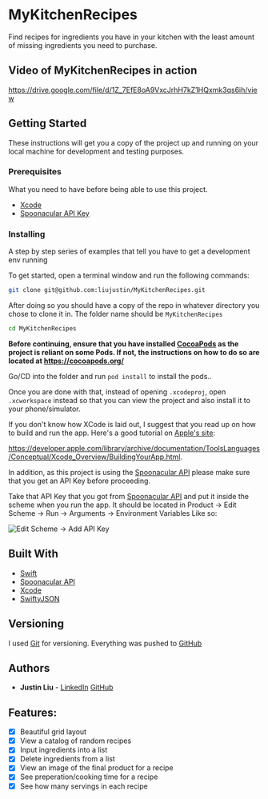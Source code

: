 # MyKitchenRecipes
Find recipes for ingredients you have in your kitchen with the least amount of missing ingredients you need to purchase.

## Video of MyKitchenRecipes in action
https://drive.google.com/file/d/1Z_7EfE8oA9VxcJrhH7kZ1HQxmk3qs6ih/view

## Getting Started

These instructions will get you a copy of the project up and running on your local machine for development and testing purposes.

### Prerequisites

What you need to have before being able to use this project.
* [Xcode](https://developer.apple.com/xcode/)
* [Spoonacular API Key](https://spoonacular.com/food-api)

### Installing

A step by step series of examples that tell you have to get a development env running

To get started, open a terminal window and run the following commands:

```bash
git clone git@github.com:liujustin/MyKitchenRecipes.git
```

After doing so you should have a copy of the repo in whatever directory you chose to clone it in. The folder name should be `MyKitchenRecipes`

```bash
cd MyKitchenRecipes
```

**Before continuing, ensure that you have installed [CocoaPods](https://cocoapods.org/) as the project is reliant on some Pods. If not, the instructions on how to do so are located at https://cocoapods.org/**

Go/CD into the folder and run `pod install` to install the pods.. 

Once you are done with that, instead of opening `.xcodeproj`, open `.xcworkspace` instead so that you can view the project and also install it to your phone/simulator.

If you don't know how XCode is laid out, I suggest that you read up on how to build and run the app. Here's a good tutorial on [Apple's site](https://developer.apple.com/library/archive/documentation/ToolsLanguages/Conceptual/Xcode_Overview/BuildingYourApp.html):

https://developer.apple.com/library/archive/documentation/ToolsLanguages/Conceptual/Xcode_Overview/BuildingYourApp.html.

In addition, as this project is using the [Spoonacular API](https://spoonacular.com/food-api) please make sure that you get an API Key before proceeding.

Take that API Key that you got from [Spoonacular API](https://spoonacular.com/food-api) and put it inside the scheme when you run the app. It should be located in Product -> Edit Scheme -> Run -> Arguments -> Environment Variables    Like so:

![Edit Scheme -> Add API Key](https://i.imgur.com/G8tVYEc.png)

## Built With

* [Swift](https://developer.apple.com/swift/)
* [Spoonacular API](https://spoonacular.com/food-api)
* [Xcode](https://developer.apple.com/xcode/)
* [SwiftyJSON](https://github.com/SwiftyJSON/SwiftyJSON)

## Versioning

I used [Git](https://git-scm.com) for versioning. Everything was pushed to [GitHub](https://github.com) 

## Authors

* **Justin Liu** - [LinkedIn](https://www.linkedin.com/in/imjustliu/)  [GitHub](https://github.com/liujustin)

## Features:
- [X] Beautiful grid layout
- [X] View a catalog of random recipes
- [X] Input ingredients into a list
- [X] Delete ingredients from a list
- [X] View an image of the final product for a recipe
- [X] See preperation/cooking time for a recipe
- [X] See how many servings in each recipe
